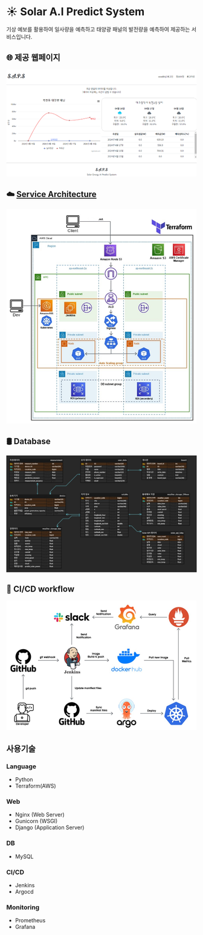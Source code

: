 # ☀️ Solar A.I Predict System
기상 예보를 활용하여 일사량을 예측하고 태양광 패널의 발전량을 예측하여 제공하는 서비스입니다.

## 🌐 제공 웹페이지
<img src="web example.png"/>

## ☁️ [Service Architecture](https://github.com/xoodb/Solar-AI-Predict-Project/tree/main/terraform_file)
<img src="aws_architecture.jpg"/>

## 🛢 Database
<img src="Databaes_ERD.jpg"/>

## 🔁 CI/CD workflow
<img src="cicd architectuer.jpg"/>

## 사용기술
### Language
- Python
- Terraform(AWS)

### Web
- Nginx (Web Server)
- Gunicorn (WSGI)
- Django (Application Server)

### DB
- MySQL

### CI/CD
- Jenkins
- Argocd

### Monitoring
- Prometheus
- Grafana
